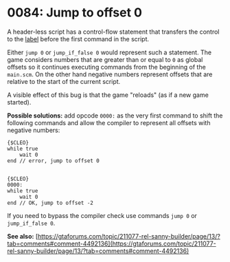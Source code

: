 # 0084: Jump to offset 0

A header-less script has a control-flow statement that transfers the control to the [label](../../language/data-types/#labels) before the first command in the script.

Either `jump 0` or `jump_if_false 0` would represent such a statement. The game considers numbers that are greater than or equal to `0` as global offsets so it continues executing commands from the beginning of the `main.scm`. On the other hand negative numbers represent offsets that are relative to the start of the current script.

A visible effect of this bug is that the game "reloads" (as if a new game started).

**Possible solutions:** add opcode `0000:` as the very first command to shift the following commands and allow the compiler to represent all offsets with negative numbers:

```
{$CLEO}
while true
    wait 0
end // error, jump to offset 0


{$CLEO}
0000:
while true
    wait 0
end // OK, jump to offset -2
```

If you need to bypass the compiler check use commands `jump 0` or `jump_if_false 0`.

**See also:** [https://gtaforums.com/topic/211077-rel-sanny-builder/page/13/?tab=comments#comment-4492136](https://gtaforums.com/topic/211077-rel-sanny-builder/page/13/?tab=comments#comment-4492136)
